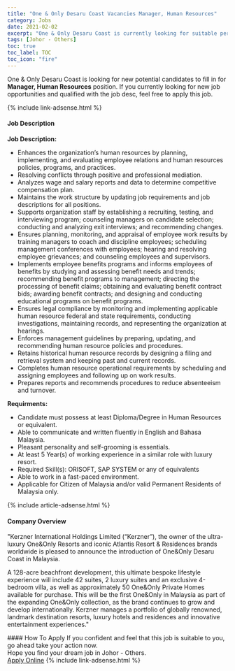 ```yaml
---
title: "One & Only Desaru Coast Vacancies Manager, Human Resources" 
category: Jobs 
date: 2021-02-02 
excerpt: "One & Only Desaru Coast is currently looking for suitable person to fill in the Manager, Human Resources which positioned at Johor - Others" 
tags: [Johor - Others] 
toc: true 
toc_label: TOC 
toc_icon: "fire" 
--- 
```


<p>One & Only Desaru Coast is looking for new potential candidates to fill in for <b>Manager, Human Resources</b> position. If you currently looking for new job opportunities and qualified with the job desc, feel free to apply this job.
</p>{% include link-adsense.html %} 
<div><div><h4>Job Description</h4></div><div><div><span><div><p><strong>Job Description:</strong></p><ul><li>Enhances the organization&#8217;s human resources by planning, implementing, and evaluating employee relations and human resources policies, programs, and practices.</li><li>Resolving conflicts through positive and professional mediation.</li><li>Analyzes wage and salary reports and data to determine competitive compensation plan.</li><li>Maintains the work structure by updating job requirements and job descriptions for all positions.</li><li>Supports organization staff by establishing a recruiting, testing, and interviewing program; counseling managers on candidate selection; conducting and analyzing exit interviews; and recommending changes.</li><li>Ensures planning, monitoring, and appraisal of employee work results by training managers to coach and discipline employees; scheduling management conferences with employees; hearing and resolving employee grievances; and counseling employees and supervisors.</li><li>Implements employee benefits programs and informs employees of benefits by studying and assessing benefit needs and trends; recommending benefit programs to management; directing the processing of benefit claims; obtaining and evaluating benefit contract bids; awarding benefit contracts; and designing and conducting educational programs on benefit programs.</li><li>Ensures legal compliance by monitoring and implementing applicable human resource federal and state requirements, conducting investigations, maintaining records, and representing the organization at hearings.</li><li>Enforces management guidelines by preparing, updating, and recommending human resource policies and procedures.</li><li>Retains historical human resource records by designing a filing and retrieval system and keeping past and current records.</li><li>Completes human resource operational requirements by scheduling and assigning employees and following up on work results.</li><li>Prepares reports and recommends procedures to reduce absenteeism and turnover.</li></ul><p><strong>Requirments:</strong></p><ul><li>Candidate must possess at least Diploma/Degree in Human Resources or equivalent.</li><li>Able to communicate and written fluently in English and Bahasa Malaysia.</li><li>Pleasant personality and self-grooming is essentials.</li><li>At least 5&#160;Year(s) of working experience in a similar role with luxury resort.</li><li>Required Skill(s): ORISOFT, SAP SYSTEM or any of equivalents</li><li>Able to work in a fast-paced environment.</li><li>Applicable for Citizen of Malaysia and/or valid Permanent Residents of Malaysia only.</li></ul></div></span></div></div></div> 
{% include article-adsense.html %} 
<div><div><h4>Company Overview</h4></div><div><div><span><div><p>"Kerzner International Holdings Limited (&#8220;Kerzner&#8221;), the owner of the ultra-luxury One&amp;Only Resorts and iconic Atlantis Resort &amp; Residences brands worldwide is pleased to announce the introduction of One&amp;Only Desaru Coast in Malaysia.&#160;&#160;</p><p>A 128-acre beachfront development, this ultimate bespoke lifestyle experience will include 42 suites, 2 luxury suites and an exclusive 4-bedroom villa, as well as approximately 50 One&amp;Only Private Homes available for purchase. This will be the first One&amp;Only in Malaysia as part of the expanding One&amp;Only collection, as the brand continues to grow and develop internationally. Kerzner manages a portfolio of globally renowned, landmark destination resorts, luxury hotels and residences and innovative entertainment experiences."</p></div></span></div></div></div> 
#### How To Apply 
If you confident and feel that this job is suitable to you, go ahead take your action now. <br/> 
Hope you find your dream job in Johor - Others. <br/> 
<a href="https://www.jobstreet.com.my/en/job/manager-human-resources-4474459?jobId=jobstreet-my-job-4474459&sectionRank=23&token=0~b6987222-f6c2-4010-8d5c-860f3e28feaa&fr=SRP%20View%20In%20New%20Ta" class="btn btn--info" target="_blank" rel="nofollow noopenner">Apply Online</a> 
{% include link-adsense.html %} 